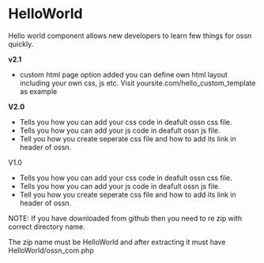 HelloWorld
==========

Hello world component allows new developers to learn few things for ossn quickly.

**v2.1**

- custom html page option added you can define own html layout including your own css, js etc.  Visit yoursite.com/hello_custom_template  as example

**V2.0**

 - Tells you how you can add your css code in deafult ossn css file.
 - Tells you how you can add your js code in deafult ossn js file.
 - Tell you how you create seperate css file and how to add its link in
 header of ossn.
 
V1.0
* Tells you how you can add your css code in deafult ossn css file.
* Tells you how you can add your js code in deafult ossn js file.
* Tell you how you create seperate css file and how to add its link in header of ossn.

NOTE: If you have downloaded from github then you need to re zip with correct directory name.

The zip name must be HelloWorld and after extracting it must have HelloWorld/ossn_com.php
